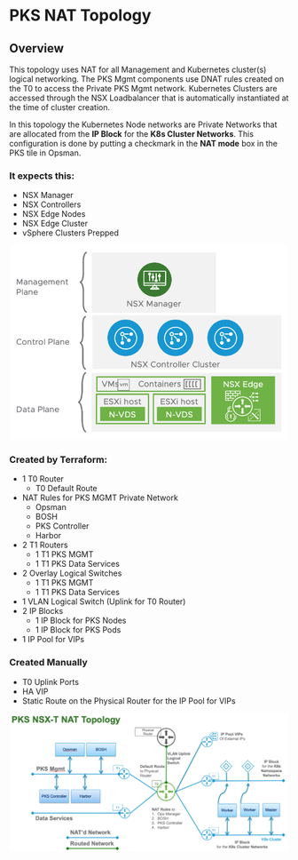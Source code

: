 # PKS NAT Topology

## Overview

This topology uses NAT for all Management and Kubernetes cluster(s) logical networking. The PKS Mgmt components use DNAT rules created on the T0 to access the Private PKS Mgmt network. Kubernetes Clusters are accessed through the NSX Loadbalancer that is automatically instantiated at the time of cluster creation.

In this topology the Kubernetes Node networks are Private Networks that are allocated from the **IP Block** for the **K8s Cluster Networks**. This configuration is done by putting a checkmark in the **NAT mode** box in the PKS tile in Opsman.

### It expects this:
* NSX Manager
* NSX Controllers
* NSX Edge Nodes
* NSX Edge Cluster
* vSphere Clusters Prepped

<img src="../images/nsx-components.png">

### Created by Terraform:
* 1 T0 Router
    * T0 Default Route
* NAT Rules for PKS MGMT Private Network
    * Opsman
    * BOSH
    * PKS Controller
    * Harbor
* 2 T1 Routers
    * 1 T1 PKS MGMT
    * 1 T1 PKS Data Services
* 2 Overlay Logical Switches
    * 1 T1 PKS MGMT
    * 1 T1 PKS Data Services
* 1 VLAN Logical Switch (Uplink for T0 Router)
* 2 IP Blocks
    * 1 IP Block for PKS Nodes
    * 1 IP Block for PKS Pods
* 1 IP Pool for VIPs 

### Created Manually
* T0 Uplink Ports
* HA VIP
* Static Route on the Physical Router for the IP Pool for VIPs

<img src="../images/nat-diagram.png">